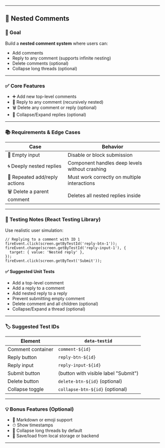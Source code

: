 
---

## 🧵 Nested Comments 

### 🧠 Goal

Build a **nested comment system** where users can:

* Add comments
* Reply to any comment (supports infinite nesting)
* Delete comments (optional)
* Collapse long threads (optional)

---

### ✅ Core Features

* ➕ Add new top-level comments
* 💬 Reply to any comment (recursively nested)
* 🗑 Delete any comment or reply (optional)
* 🔽 Collapse/Expand replies (optional)

---

### 📚 Requirements & Edge Cases

| Case                          | Behavior                                       |
| ----------------------------- | ---------------------------------------------- |
| 🧼 Empty input                | Disable or block submission                    |
| 🌀 Deeply nested replies      | Component handles deep levels without crashing |
| 🔁 Repeated add/reply actions | Must work correctly on multiple interactions   |
| 🗑 Delete a parent comment    | Deletes all nested replies inside              |

---

### 🧪 Testing Notes (React Testing Library)

Use realistic user simulation:

```tsx
// Replying to a comment with ID 1
fireEvent.click(screen.getByTestId('reply-btn-1'));
fireEvent.change(screen.getByTestId('reply-input-1'), {
  target: { value: 'Nested reply' },
});
fireEvent.click(screen.getByText('Submit'));
```

#### ✅ Suggested Unit Tests

* Add a top-level comment
* Add a reply to a comment
* Add nested reply to a reply
* Prevent submitting empty comment
* Delete comment and all children (optional)
* Collapse/Expand a thread (optional)

---

### 🏷️ Suggested Test IDs

| Element           | `data-testid`                        |
| ----------------- | ------------------------------------ |
| Comment container | `comment-${id}`                      |
| Reply button      | `reply-btn-${id}`                    |
| Reply input       | `reply-input-${id}`                  |
| Submit button     | (button with visible label "Submit") |
| Delete button     | `delete-btn-${id}` (optional)        |
| Collapse toggle   | `collapse-btn-${id}` (optional)      |

---

### 💡 Bonus Features (Optional)

* 📝 Markdown or emoji support
* ⏱ Show timestamps
* 🧠 Collapse long threads by default
* 💾 Save/load from local storage or backend

---
